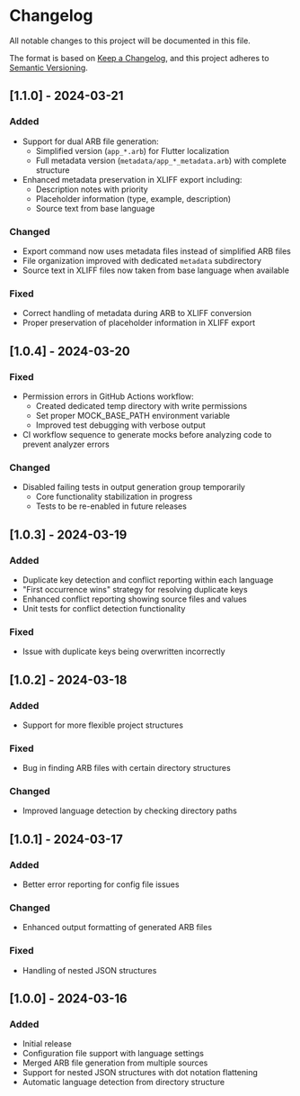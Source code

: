 # Changelog

All notable changes to this project will be documented in this file.

The format is based on [Keep a Changelog](https://keepachangelog.com/),
and this project adheres to [Semantic Versioning](https://semver.org/).

## [1.1.0] - 2024-03-21

### Added
- Support for dual ARB file generation:
  - Simplified version (`app_*.arb`) for Flutter localization
  - Full metadata version (`metadata/app_*_metadata.arb`) with complete structure
- Enhanced metadata preservation in XLIFF export including:
  - Description notes with priority
  - Placeholder information (type, example, description)
  - Source text from base language

### Changed
- Export command now uses metadata files instead of simplified ARB files
- File organization improved with dedicated `metadata` subdirectory
- Source text in XLIFF files now taken from base language when available

### Fixed
- Correct handling of metadata during ARB to XLIFF conversion
- Proper preservation of placeholder information in XLIFF export

## [1.0.4] - 2024-03-20

### Fixed
- Permission errors in GitHub Actions workflow:
  - Created dedicated temp directory with write permissions
  - Set proper MOCK_BASE_PATH environment variable
  - Improved test debugging with verbose output
- CI workflow sequence to generate mocks before analyzing code to prevent analyzer errors

### Changed
- Disabled failing tests in output generation group temporarily
  - Core functionality stabilization in progress
  - Tests to be re-enabled in future releases

## [1.0.3] - 2024-03-19

### Added
- Duplicate key detection and conflict reporting within each language
- "First occurrence wins" strategy for resolving duplicate keys
- Enhanced conflict reporting showing source files and values
- Unit tests for conflict detection functionality

### Fixed
- Issue with duplicate keys being overwritten incorrectly

## [1.0.2] - 2024-03-18

### Added
- Support for more flexible project structures

### Fixed
- Bug in finding ARB files with certain directory structures

### Changed
- Improved language detection by checking directory paths

## [1.0.1] - 2024-03-17

### Added
- Better error reporting for config file issues

### Changed
- Enhanced output formatting of generated ARB files

### Fixed
- Handling of nested JSON structures

## [1.0.0] - 2024-03-16

### Added
- Initial release
- Configuration file support with language settings
- Merged ARB file generation from multiple sources
- Support for nested JSON structures with dot notation flattening
- Automatic language detection from directory structure